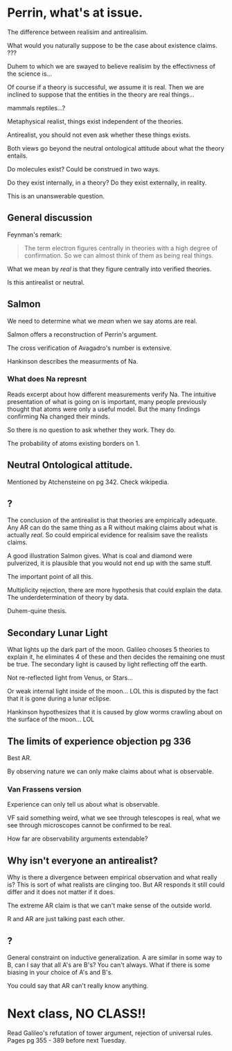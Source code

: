 # Perrin, what's at issue.
The difference between realisim and antirealisim. 

What would you naturally suppose to be the case about existence claims.
???

Duhem to which we are swayed to believe realisim by the effectivness of
the science is...

Of course if a theory is successful, we assume it is real. Then we are
inclined to suppose that the entities in the theory are real things...

mammals reptiles...?

Metaphysical realist, things exist independent of the theories.

Antirealist, you should not even ask whether these things exists.

Both views go beyond the neutral ontological attitude about what the
theory entails.

Do molecules exist? Could be construed in two ways. 

Do they exist internally, in a theory? Do they exist externally, in reality.

This is an unanswerable question.

## General discussion
Feynman's remark:
>The term electron figures centrally in theories with a high degree of
>confirmation. So we can almost think of them as being real things.

What we mean by *real* is that they figure centrally into verified
theories. 

Is this antirealist or neutral.

## Salmon
We need to determine what we *mean* when we say atoms are real.

Salmon offers a reconstruction of Perrin's argument. 

The cross verification of Avagadro's number is extensive. 

Hankinson describes the measurments of Na.

### What does Na represnt
Reads excerpt about how different measurements verify Na.
The intuitive presentation of what is going on is important, many people
previously thought that atoms were only a useful model. But the many
findings confirming Na changed their minds.

So there is no question to ask whether they work. They do. 

The probability of atoms existing borders on 1. 

## Neutral Ontological attitude.
Mentioned by Atchensteine on pg 342. Check wikipedia.

## ?

The conclusion of the antirealist is that theories are empirically
adequate. Any AR can do the same thing as a R without making claims
about what is actually *real*. So could empirical evidence for realisim
save the realists claims. 

A good illustration Salmon gives. What is coal and diamond were
pulverized, it is plausible that you would not end up with the same
stuff. 

The important point of all this. 

Multiplicity rejection, there are more hypothesis that could
explain the data. The underdetermination of theory by data.

Duhem-quine thesis.

## Secondary Lunar Light
What lights up the dark part of the moon. Galileo chooses 5 theories to
explain it, he eliminates 4 of these and then decides the remaining one
must be true. The secondary light is caused by light reflecting off the
earth. 

Not re-reflected light from Venus, or Stars...

Or weak internal light inside of the moon... LOL
this is disputed by the fact that it is gone during a lunar eclipse. 

Hankinson hypothesizes that it is caused by glow worms crawling about on
the surface of the moon... LOL

## The limits of experience objection pg 336
Best AR. 

By observing nature we can only make claims about what is observable. 

### Van Frassens version
Experience can only tell us about what is observable. 

VF said something weird, what we see through telescopes is real, what we
see through microscopes cannot be confirmed to be real. 

How far are observability arguments extendable?



## Why isn't everyone an antirealist?
Why is there a divergence between empirical observation and what really
is? This is sort of what realists are clinging too. But AR responds it
still could differ and it does not matter if it does. 

The extreme AR claim is that we can't make sense of the outside world. 

R and AR are just talking past each other. 

## ?
General constraint on inductive generalization. A are similar in some
way to B, can I say that all A's are B's? You can't always. What if
there is some biasing in your choice of A's and B's. 

You could say that AR can't really know anything.

# Next class, NO CLASS!!
Read Galileo's refutation of tower argument, rejection of universal
rules. Pages pg 355 - 389 before next Tuesday. 

